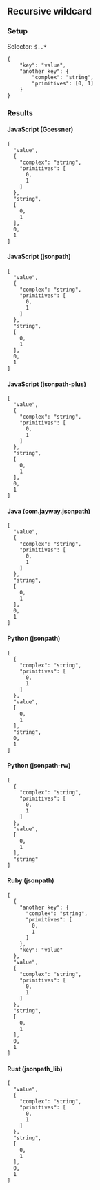 ## Recursive wildcard

### Setup
Selector: `$..*`

    {
        "key": "value",
        "another key": {
            "complex": "string",
            "primitives": [0, 1]
        }
    }

### Results
#### JavaScript (Goessner)

    [
      "value", 
      {
        "complex": "string", 
        "primitives": [
          0, 
          1
        ]
      }, 
      "string", 
      [
        0, 
        1
      ], 
      0, 
      1
    ]

#### JavaScript (jsonpath)

    [
      "value", 
      {
        "complex": "string", 
        "primitives": [
          0, 
          1
        ]
      }, 
      "string", 
      [
        0, 
        1
      ], 
      0, 
      1
    ]

#### JavaScript (jsonpath-plus)

    [
      "value", 
      {
        "complex": "string", 
        "primitives": [
          0, 
          1
        ]
      }, 
      "string", 
      [
        0, 
        1
      ], 
      0, 
      1
    ]

#### Java (com.jayway.jsonpath)

    [
      "value", 
      {
        "complex": "string", 
        "primitives": [
          0, 
          1
        ]
      }, 
      "string", 
      [
        0, 
        1
      ], 
      0, 
      1
    ]

#### Python (jsonpath)

    [
      {
        "complex": "string", 
        "primitives": [
          0, 
          1
        ]
      }, 
      "value", 
      [
        0, 
        1
      ], 
      "string", 
      0, 
      1
    ]

#### Python (jsonpath-rw)

    [
      {
        "complex": "string", 
        "primitives": [
          0, 
          1
        ]
      }, 
      "value", 
      [
        0, 
        1
      ], 
      "string"
    ]

#### Ruby (jsonpath)

    [
      {
        "another key": {
          "complex": "string", 
          "primitives": [
            0, 
            1
          ]
        }, 
        "key": "value"
      }, 
      "value", 
      {
        "complex": "string", 
        "primitives": [
          0, 
          1
        ]
      }, 
      "string", 
      [
        0, 
        1
      ], 
      0, 
      1
    ]

#### Rust (jsonpath_lib)

    [
      "value", 
      {
        "complex": "string", 
        "primitives": [
          0, 
          1
        ]
      }, 
      "string", 
      [
        0, 
        1
      ], 
      0, 
      1
    ]

